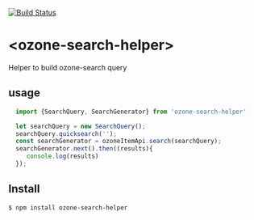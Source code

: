 [![Build Status](https://travis-ci.org/taktik/ozone-search-helper.svg?branch=master)](https://travis-ci.org/taktik/ozone-search-helper)

# \<ozone-search-helper\>

Helper to build ozone-search query

## usage
```javaScript
  import {SearchQuery, SearchGenerator} from 'ozone-search-helper'

  let searchQuery = new SearchQuery();
  searchQuery.quicksearch('');
  const searchGenerator = ozoneItemApi.search(searchQuery);
  searchGenerator.next().then((results){
     console.log(results)
  });

```


## Install

```
$ npm install ozone-search-helper
```


